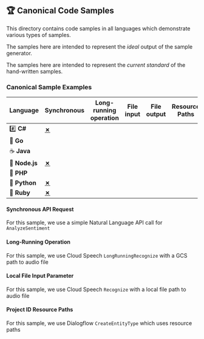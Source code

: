 ## 🏆 Canonical Code Samples

This directory contains code samples in all languages which demonstrate various types of samples.

The samples here are intended to represent the _ideal_ output of the sample generator.

The samples here are intended to represent the _current standard_ of the hand-written samples.

 ###  Canonical Sample Examples

| Language | Synchronous | Long-running operation | File input | File output | Resource Paths | 
|----------|-------------|------------------------|------------|-------------|----------------|
| #️⃣ **C#** | [**✗**][sync_cs] | | | | |
| 🐹 **Go** | | | | | |
| ☕️ **Java** | | | | | |
| 🚀 **Node.js** | [**✗**][sync_js] | | | | |
| 🐘 **PHP** | | | | | |
| 🐍 **Python** | [**✗**][sync_py] | | | | |
| 💎 **Ruby** | [**✗**][sync_rb] | | | | |

#### Synchronous API Request

For this sample, we use a simple Natural Language API call for `AnalyzeSentiment`

#### Long-Running Operation

For this sample, we use Cloud Speech `LongRunningRecognize` with a GCS path to audio file

#### Local File Input Parameter

For this sample, we use Cloud Speech `Recognize` with a local file path to audio file
 
#### Project ID Resource Paths

For this sample, we use Dialogflow `CreateEntityType` which uses resource paths

[sync_cs]: dotnet/SynchronousApiRequest/SynchronousApiRequest.cs
[sync_js]: nodejs/synchronous_api_request.js
[sync_py]: python/synchronous_api_request.py
[sync_rb]: ruby/synchronous_api_request.rb
